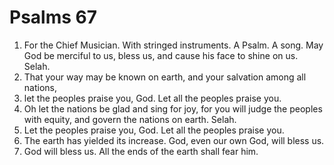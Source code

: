 ﻿
# Psalms 67
1. For the Chief Musician. With stringed instruments. A Psalm. A song. May God be merciful to us, bless us, and cause his face to shine on us. Selah. 
2. That your way may be known on earth, and your salvation among all nations, 
3. let the peoples praise you, God. Let all the peoples praise you. 
4. Oh let the nations be glad and sing for joy, for you will judge the peoples with equity, and govern the nations on earth. Selah. 
5. Let the peoples praise you, God. Let all the peoples praise you. 
6. The earth has yielded its increase. God, even our own God, will bless us. 
7. God will bless us. All the ends of the earth shall fear him. 
